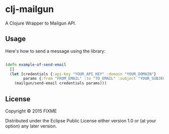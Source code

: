 # clj-mailgun

A Clojure Wrapper to Mailgun API.

Usage
-----
Here's how to send a message using the library:

```clojure

(defn example-of-send-email
  []
  (let [credentials {:api-key "YOUR_API_KEY" :domain "YOUR_DOMAIN"}
        params {:from "FROM_EMAIL" :to "TO_EMAIL" :subject "YOUR_SUBJECT" :text "YOUR_TEXT"}]
    (mailgun/send-email credentials params)))
```
## License

Copyright © 2015 FIXME

Distributed under the Eclipse Public License either version 1.0 or (at
your option) any later version.
